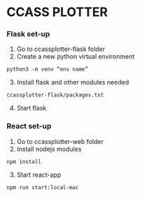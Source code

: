 # CCASS PLOTTER

### Flask set-up
1. Go to ccassplotter-flask folder
2. Create a new python virtual environment 
```
python3 -m venv “env name”
```
3. Install flask and other modules needed 
```
ccassplotter-flask/packages.txt
```
4. Start flask

### React set-up
1. Go to ccassplotter-web folder
2. Install nodejs modules 
```
npm install
```
3. Start react-app 
```
npm run start:local-mac
```
